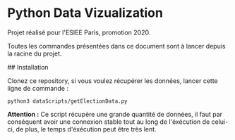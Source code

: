 # Python Data Vizualization

Projet réalisé pour l'ESIEE Paris, promotion 2020.

Toutes les commandes présentées dans ce document sont à lancer depuis la racine du projet.



## Installation

Clonez ce repository, si vous voulez récupérer les données, lancer cette ligne de commande :

```shell
python3 dataScripts/getElectionData.py
```

**Attention :** Ce script récupère une grande quantité de données, il faut par conséquent avoir une connexion stable tout au long de l'éxécution de celui-ci, de plus, le temps d'éxécution peut être très lent.

